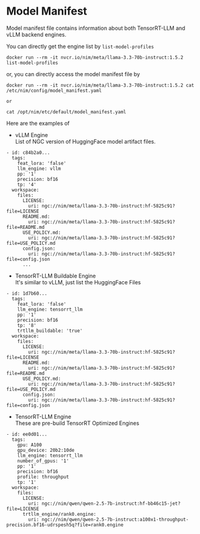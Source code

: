# Model Manifest
Model manifest file contains information about both TensorRT-LLM and vLLM backend engines.

You can directly get the engine list by `list-model-profiles`
```
docker run --rm -it nvcr.io/nim/meta/llama-3.3-70b-instruct:1.5.2 list-model-profiles
```
or, you can directly access the model manifest file by   
```
docker run --rm -it nvcr.io/nim/meta/llama-3.3-70b-instruct:1.5.2 cat /etc/nim/config/model_manifest.yaml

or

cat /opt/nim/etc/default/model_manifest.yaml
```

Here are the examples of 
- vLLM Engine  
List of NGC version of HuggingFace model artifact files.
```
- id: c84b2a0...
  tags:
    feat_lora: 'false'
    llm_engine: vllm
    pp: '1'
    precision: bf16
    tp: '4'
  workspace:
    files:
      LICENSE:
        uri: ngc://nim/meta/llama-3.3-70b-instruct:hf-5825c91?file=LICENSE
      README.md:
        uri: ngc://nim/meta/llama-3.3-70b-instruct:hf-5825c91?file=README.md
      USE_POLICY.md:
        uri: ngc://nim/meta/llama-3.3-70b-instruct:hf-5825c91?file=USE_POLICY.md
      config.json:
        uri: ngc://nim/meta/llama-3.3-70b-instruct:hf-5825c91?file=config.json
      ...
```
- TensorRT-LLM Buildable Engine  
It's similar to vLLM, just list the HuggingFace Files
```
- id: 1d7b60...
  tags:
    feat_lora: 'false'
    llm_engine: tensorrt_llm
    pp: '1'
    precision: bf16
    tp: '8'
    trtllm_buildable: 'true'
  workspace:
    files:
      LICENSE:
        uri: ngc://nim/meta/llama-3.3-70b-instruct:hf-5825c91?file=LICENSE
      README.md:
        uri: ngc://nim/meta/llama-3.3-70b-instruct:hf-5825c91?file=README.md
      USE_POLICY.md:
        uri: ngc://nim/meta/llama-3.3-70b-instruct:hf-5825c91?file=USE_POLICY.md
      config.json:
        uri: ngc://nim/meta/llama-3.3-70b-instruct:hf-5825c91?file=config.json
```      
- TensorRT-LLM Engine  
These are pre-build TensorRT Optimized Engines
```
- id: ee0d01...
  tags:
    gpu: A100
    gpu_device: 20b2:10de
    llm_engine: tensorrt_llm
    number_of_gpus: '1'
    pp: '1'
    precision: bf16
    profile: throughput
    tp: '1'
  workspace:
    files:
      LICENSE:
        uri: ngc://nim/qwen/qwen-2.5-7b-instruct:hf-bb46c15-jet?file=LICENSE
      trtllm_engine/rank0.engine:
        uri: ngc://nim/qwen/qwen-2.5-7b-instruct:a100x1-throughput-precision.bf16-udrspesh5q?file=rank0.engine
```